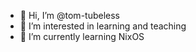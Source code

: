 - 👋 Hi, I’m @tom-tubeless
- 👀 I’m interested in learning and teaching
- 🌱 I’m currently learning NixOS

<!---
tom-tubeless/tom-tubeless is a ✨ special ✨ repository because its `README.md` (this file) appears on your GitHub profile.
You can click the Preview link to take a look at your changes.
--->
